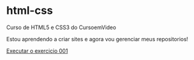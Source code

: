 # html-css
 Curso de HTML5 e CSS3 do CursoemVideo

Estou aprendendo a criar sites e agora vou gerenciar meus repositorios!

<a href="https://guastucciaf.github.io/html-css/ex001/" target="_blank"> Executar o exercicio 001</a>